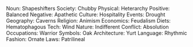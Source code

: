 Noun: Shapeshifters
Society: Chubby
Physical: Heterarchy
Positive: Balanced
Negative: Apathetic
Culture: Hospitality
Events: Drought
Geography: Caverns
Religion: Animism
Economics: Feudalism
Diets: Hematophagous
Tech: Wind
Nature: Indifferent
Conflict: Absolution
Occupations: Warrior
Symbols: Oak
Architecture: Yurt
Language: Rhythmic
Fashion: Ornate
Laws: Patrilineal